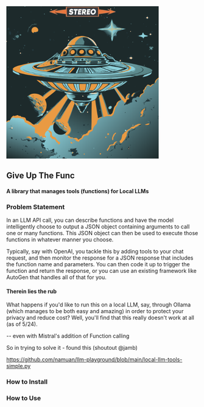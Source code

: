 <IMG src="./assets/recraft_ai_flying-saucer-70s-album-cover.png" width=400 alt="square image resembling a 70s album cover by Funkadelic, made by recraft.ai">

## Give Up The Func

#### A library that manages tools (functions) for Local LLMs

### Problem Statement

In an LLM API call, you can describe functions and have the model intelligently choose to output a JSON object containing arguments to call one or many functions. This JSON object can then be used to execute 
those functions in whatever manner you choose.

Typically, say with OpenAI, you tackle this by adding tools to your chat request, and then monitor the response for
a JSON response that includes the function name and parameters.  You can then code it up to trigger the function and return the response, or you can use an existing framework like AutoGen that handles all of that for you.

#### Therein lies the rub

What happens if you'd like to run this on a local LLM, say, through Ollama (which manages to be both easy and amazing) in order to protect your privacy and reduce cost?  Well, you'll find that this really doesn't work at all (as of 5/24).

 -- even with Mistral's addition of Function calling 

So in trying to solve it - found this (shoutout @jamb)

https://github.com/namuan/llm-playground/blob/main/local-llm-tools-simple.py

### How to Install

### How to Use